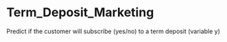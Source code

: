 # Term_Deposit_Marketing
Predict if the customer will subscribe (yes/no) to a term deposit (variable y)
